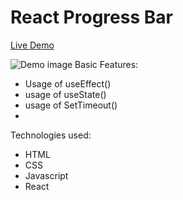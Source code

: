 # React Progress Bar

<a href="https://progressbarreact.vercel.app/">Live Demo</a>

<img src="" alt="Demo image"/>
Basic Features:
 
- Usage of useEffect()
- usage of useState()
- usage of SetTimeout()
-

Technologies used:

- HTML
- CSS
- Javascript
- React
